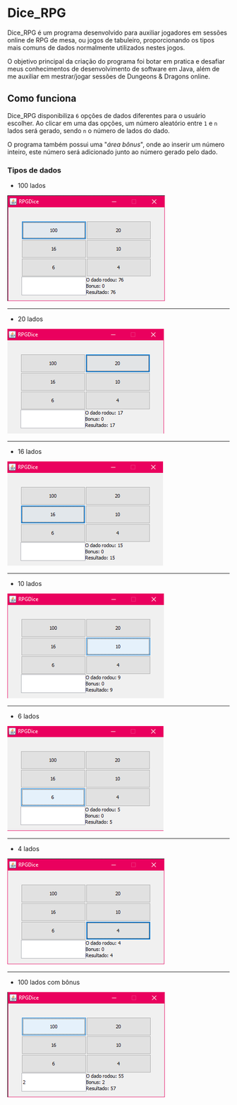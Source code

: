 # Dice_RPG

Dice_RPG é um programa desenvolvido para auxiliar jogadores em sessões online de RPG de mesa, ou jogos de tabuleiro, proporcionando os tipos mais comuns de dados normalmente utilizados nestes jogos.

O objetivo principal da criação do programa foi botar em pratica e desafiar meus conhecimentos de desenvolvimento de software em Java, além de me auxiliar em mestrar/jogar sessões de Dungeons & Dragons online.

## Como funciona

Dice_RPG disponibiliza ```6``` opções de dados diferentes para o usuário escolher. Ao clicar em uma das opções, um número aleatório entre ```1``` e ```n``` lados será gerado, sendo ```n``` o número de lados do dado.

O programa também possui uma "*área bônus*", onde ao inserir um número inteiro, este número será adicionado junto ao número gerado pelo dado.

### Tipos de dados

- 100 lados

![Dice_RPG 100](https://github.com/burgues0/Dice_RPG/blob/main/screenshots/dice_rpg_100.png)

---

- 20 lados

![Dice_RPG 20](https://github.com/burgues0/Dice_RPG/blob/main/screenshots/dice_rpg_20.png)

---

- 16 lados

![Dice_RPG 16](https://github.com/burgues0/Dice_RPG/blob/main/screenshots/dice_rpg_16.png)

---

- 10 lados

![Dice_RPG 10](https://github.com/burgues0/Dice_RPG/blob/main/screenshots/dice_rpg_10.png)

---

- 6 lados

![Dice_RPG 6](https://github.com/burgues0/Dice_RPG/blob/main/screenshots/dice_rpg_6.png)

---

- 4 lados

![Dice_RPG 4](https://github.com/burgues0/Dice_RPG/blob/main/screenshots/dice_rpg_4.png)

---

- 100 lados com bônus

![Dice_RPG 4](https://github.com/burgues0/Dice_RPG/blob/main/screenshots/dice_rpg_100_bonus.png)
